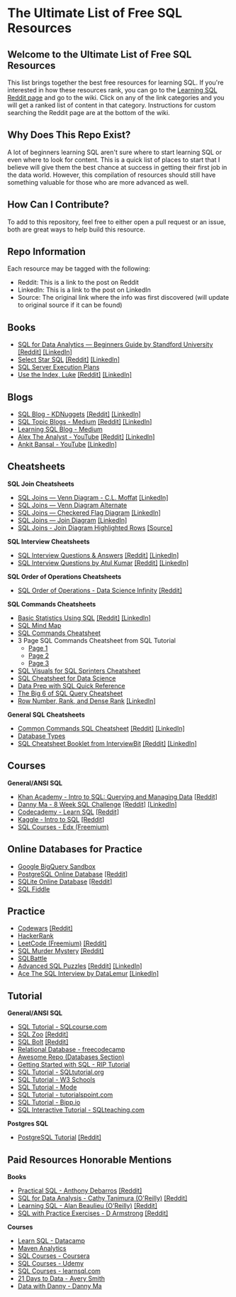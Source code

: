 # The Ultimate List of Free SQL Resources

## Welcome to the Ultimate List of Free SQL Resources

This list brings together the best free resources for learning SQL. If you're interested in how these resources rank, you can go to the [Learning SQL Reddit page](https://www.reddit.com/r/learningsql/wiki/index/) and go to the wiki. Click on any of the link categories and you will get a ranked list of content in that category. Instructions for custom searching the Reddit page are at the bottom of the wiki.

## Why Does This Repo Exist?

A lot of beginners learning SQL aren't sure where to start learning SQL or even where to look for content. This is a quick list of places to start that I believe will give them the best chance at success in getting their first job in the data world. However, this compilation of resources should still have something valuable for those who are more advanced as well.

## How Can I Contribute?

To add to this repository, feel free to either open a pull request or an issue, both are great ways to help build this resource.

## Repo Information 

Each resource may be tagged with the following:
* Reddit: This is a link to the post on Reddit
* LinkedIn:  This is a link to the post on LinkedIn
* Source: The original link where the info was first discovered (will update to original source if it can be found)

## Books
- [SQL for Data Analytics — Beginners Guide by Standford University](https://github.com/amartinson193/The_Ultimate_List_of_Free_SQL_Resources/blob/main/Books/SQL%20for%20Data%20Analytics%20by%20Standford%20University.pdf) [[Reddit]](https://www.reddit.com/r/learningsql/comments/utx7w5/sql_for_data_analytics_beginners_guide_by/) [[LinkedIn]](https://www.linkedin.com/feed/update/urn:li:activity:6925857934140715008/?updateEntityUrn=urn%3Ali%3Afs_feedUpdate%3A%28V2%2Curn%3Ali%3Aactivity%3A6925857934140715008%29)
- [Select Star SQL](https://selectstarsql.com/) [[Reddit]](https://www.reddit.com/r/learningsql/comments/ubyl3a/select_star_sql_ebook/) [[LinkedIn]](https://www.linkedin.com/feed/update/urn:li:activity:6942500246333607937)
- [SQL Server Execution Plans](https://www.red-gate.com/simple-talk/books/sql-server-execution-plans-third-edition-by-grant-fritchey/)
- [Use the Index, Luke](https://use-the-index-luke.com/) [[Reddit]](https://www.reddit.com/r/learningsql/comments/wmthd7/use_the_index_luke_free_ebook/) [[LinkedIn]](https://www.linkedin.com/feed/update/urn:li:activity:6963935589154840576)


## Blogs
- [SQL Blog - KDNuggets](https://www.kdnuggets.com/tag/sql) [[Reddit]](https://www.reddit.com/r/learningsql/comments/utwc4u/kdnuggets_sql_blog/) [[LinkedIn]](https://www.linkedin.com/feed/update/urn:li:activity:6929437674181185537)
- [SQL Topic Blogs - Medium](https://medium.com/tag/sql) [[Reddit]](https://www.reddit.com/r/learningsql/comments/utwfnz/using_tags_to_search_topics_on_medium/) [[LinkedIn]](https://www.linkedin.com/feed/update/urn:li:activity:6928411371835457537)
- [Learning SQL Blog - Medium](https://www.linkedin.com/company/80829250/admin/)
- [Alex The Analyst - YouTube](https://www.youtube.com/c/AlexTheAnalyst) [[Reddit]](https://www.reddit.com/r/learningsql/comments/w2e0gq/alex_the_analyst_youtube_vlog/) [[LinkedIn]](https://www.linkedin.com/feed/update/urn:li:activity:6970451317697716226)
- [Ankit Bansal - YouTube](https://www.youtube.com/user/1988ankitbansal) [[LinkedIn]](https://www.linkedin.com/feed/update/urn:li:activity:6974056643353317376)

## Cheatsheets

**SQL Join Cheatsheets**
- [SQL Joins — Venn Diagram - C.L. Moffat](https://www.codeproject.com/Articles/33052/Visual-Representation-of-SQL-Joins) [[LinkedIn]](https://www.linkedin.com/feed/update/urn:li:activity:6930869117067427840)
- [SQL Joins — Venn Diagram Alternate](https://github.com/amartinson193/The_Ultimate_List_of_Free_SQL_Resources/blob/main/CheatSheets/SQL%20Joins%20Alternate.png)
- [SQL Joins — Checkered Flag Diagram](https://github.com/amartinson193/SQL_Checkered_Flag_Join_Diagrams) [[LinkedIn]](https://www.linkedin.com/feed/update/urn:li:activity:6930869117067427840)
- [SQL Joins — Join Diagram](https://github.com/amartinson193/The_Ultimate_List_of_Free_SQL_Resources/blob/main/CheatSheets/Join%20Diagram.png) [[LinkedIn]](https://www.linkedin.com/feed/update/urn:li:activity:6930869117067427840)
- [SQL Joins - Join Diagram Highlighted Rows](https://github.com/amartinson193/The-Ultimate-List-of-Free-SQL-Resources/blob/main/CheatSheets/SQL%20Joins%20-%20Join%20Diagram%20Highlighted%20Table%20Rows.jpeg) [[Source]](https://www.linkedin.com/posts/panagiotis-papaemmanouil_this-is-the-only-cheat-sheet-youll-activity-6958345519827963904-2srl?utm_source=linkedin_share&utm_medium=member_desktop_web)

**SQL Interview Cheatsheets**
- [SQL Interview Questions & Answers](https://github.com/amartinson193/The_Ultimate_List_of_Free_SQL_Resources/blob/main/CheatSheets/SQL%20Interview%20Questions%20%26%20Answers.pdf) [[Reddit]](https://www.reddit.com/r/learningsql/comments/ucgdqd/practice_sql_interview_questions_cheatsheet_from/) [[LinkedIn]](https://www.linkedin.com/feed/update/urn:li:activity:6924752118369173504)
- [SQL Interview Questions by Atul Kumar](https://github.com/amartinson193/The-Ultimate-List-of-Free-SQL-Resources/blob/main/CheatSheets/SQL%20Interview%20Questions%20by%20Atul%20Kumar.pdf) [[Reddit]](https://www.reddit.com/r/learningsql/comments/wqqhra/sql_interview_questions_by_atul_kumar/) [[LinkedIn]](https://www.linkedin.com/feed/update/urn:li:activity:6965675909211111424) 

**SQL Order of Operations Cheatsheets**
- [SQL Order of Operations - Data Science Infinity](https://github.com/amartinson193/The_Ultimate_List_of_Free_SQL_Resources/blob/main/CheatSheets/SQL%20Order%20of%20Execution%20-%20Data%20Science%20Infinity.pdf) [[Reddit]](https://www.reddit.com/r/learningsql/comments/ub4umc/sql_order_of_operations_cheatsheet/)

**SQL Commands Cheatsheets**
- [Basic Statistics Using SQL](https://github.com/amartinson193/The_Ultimate_List_of_Free_SQL_Resources/blob/main/CheatSheets/Basic%20Statistics%20Using%20SQL.pdf) [[Reddit]](https://www.reddit.com/r/learningsql/comments/ujutux/basic_statistics_using_sql/) [[LinkedIn]](https://www.linkedin.com/feed/update/urn:li:activity:6926917777811247104)
- [SQL Mind Map](https://github.com/amartinson193/The_Ultimate_List_of_Free_SQL_Resources/blob/main/CheatSheets/SQL%20Mind%20Map.jpeg)
- [SQL Commands Cheatsheet](https://github.com/amartinson193/The_Ultimate_List_of_Free_SQL_Resources/blob/main/CheatSheets/SQL%20Commands%20Cheatsheet.jpeg)
- 3 Page SQL Commands Cheatsheet from SQL Tutorial
  - [Page 1](https://github.com/amartinson193/The_Ultimate_List_of_Free_SQL_Resources/blob/main/CheatSheets/SQL-Cheet-Sheet-1-SQL-Tutorial.png)
  - [Page 2](https://github.com/amartinson193/The_Ultimate_List_of_Free_SQL_Resources/blob/main/CheatSheets/SQL-Cheat-Sheet-2-SQL-Tutorial.png)
  - [Page 3](https://github.com/amartinson193/The_Ultimate_List_of_Free_SQL_Resources/blob/main/CheatSheets/SQL-Cheat-Sheet-3-SQL-Tutorial.png)
- [SQL Visuals for SQL Sprinters Cheatsheet](https://github.com/amartinson193/The_Ultimate_List_of_Free_SQL_Resources/blob/main/CheatSheets/SQL%20Visuals%20for%20SQL%20Sprinters.pdf)
- [SQL Cheatsheet for Data Science](https://github.com/amartinson193/The_Ultimate_List_of_Free_SQL_Resources/blob/main/CheatSheets/SQL%20Cheat%20Sheet%20For%20Data%20Science.pdf)
- [Data Prep with SQL Quick Reference](https://github.com/amartinson193/The_Ultimate_List_of_Free_SQL_Resources/blob/main/CheatSheets/Data%20Prep%20with%20SQL%20-%20Quick%20Reference.jpeg)
- [The Big 6 of SQL Query Cheatsheet](https://github.com/amartinson193/The_Ultimate_List_of_Free_SQL_Resources/blob/main/CheatSheets/The%20Big%206%20of%20SQL%20Querying%20from%20Maven%20Analytics.pdf) 
- [Row Number, Rank, and Dense Rank](https://www.linkedin.com/feed/update/urn:li:activity:6975822793540001792) [[LinkedIn]](https://www.linkedin.com/feed/update/urn:li:activity:6975822793540001792)

**General SQL Cheatsheets**
- [Common Commands SQL Cheatsheet](https://github.com/amartinson193/The_Ultimate_List_of_Free_SQL_Resources/blob/main/CheatSheets/SQL%20Cheatsheet%20Compilation.jpeg) [[Reddit]](https://www.reddit.com/r/learningsql/comments/vc563h/common_commands_sql_cheatsheet/) [[LinkedIn]](https://www.linkedin.com/feed/update/urn:li:activity:6942167836119154688)
- [Database Types](https://github.com/amartinson193/The_Ultimate_List_of_Free_SQL_Resources/blob/main/CheatSheets/Types%20of%20Databases.jpeg)
- [SQL Cheatsheet Booklet from InterviewBit](https://www.interviewbit.com/sql-cheat-sheet/) [[Reddit]](https://www.reddit.com/r/learningsql/comments/wsjhbn/sql_cheatsheet_from_interviewbit/) [[LinkedIn]](https://www.linkedin.com/feed/update/urn:li:activity:6966441887935119360)

## Courses

**General/ANSI SQL**
- [Khan Academy - Intro to SQL: Querying and Managing Data](https://www.khanacademy.org/computing/computer-programming/sql) [[Reddit]](https://www.reddit.com/r/learningsql/comments/umt7dx/khan_academy_intro_to_sql_querying_and_managing/)
- [Danny Ma - 8 Week SQL Challenge](https://8weeksqlchallenge.com/getting-started/) [[Reddit]](https://www.reddit.com/r/learningsql/comments/ujur6y/dannys_diner_sql_challenge_from_danny_mas_8_week/) [[LinkedIn]](https://www.linkedin.com/feed/update/urn:li:activity:6927288526212333569)
- [Codecademy - Learn SQL](https://www.codecademy.com/learn/learn-sql) [[Reddit]](https://www.reddit.com/r/learningsql/comments/v5pedp/learn_sql_by_codecademy/)
- [Kaggle - Intro to SQL](https://www.kaggle.com/learn/intro-to-sql) [[Reddit]](https://www.reddit.com/r/learningsql/comments/v5pdhp/intro_to_sql_by_kaggle/)
- [SQL Courses - Edx (Freemium)](https://www.edx.org/search?q=sql&tab=course)

## Online Databases for Practice
- [Google BigQuery Sandbox](https://cloud.google.com/bigquery/docs/sandbox)
- [PostgreSQL Online Database](https://extendsclass.com/postgresql-online.html) [[Reddit]](https://www.reddit.com/r/learningsql/comments/ue110d/postgres_online_database_to_practice_from/)
- [SQLite Online Database](https://www.sql-practice.com/) [[Reddit]](https://www.reddit.com/r/learningsql/comments/uak7hh/online_database_for_practicing/)
- [SQL Fiddle](http://sqlfiddle.com/)

## Practice
- [Codewars](https://www.codewars.com/) [[Reddit]](https://www.reddit.com/r/learningsql/comments/uag77j/codewars_to_practice_sql/)
- [HackerRank](https://www.hackerrank.com/domains/sql)
- [LeetCode (Freemium)](https://leetcode.com/study-plan/sql/) [[Reddit]](https://www.reddit.com/r/learningsql/comments/ubym4t/leetcode_for_practicing_sql/)
- [SQL Murder Mystery](https://mystery.knightlab.com/) [[Reddit]](https://www.reddit.com/r/learningsql/comments/umt2q5/sql_murder_mystery/)
- [SQLBattle](https://sqlbattle.dev/)
- [Advanced SQL Puzzles](https://advancedsqlpuzzles.com/) [[Reddit]](https://www.reddit.com/r/learningsql/comments/wfaz4a/advanced_sql_puzzles/) [[LinkedIn]](https://www.linkedin.com/feed/update/urn:li:activity:6960630791550681088)
- [Ace The SQL Interview by DataLemur](https://datalemur.com/) [[LinkedIn]](https://www.linkedin.com/feed/update/urn:li:activity:6968283612706177026)

## Tutorial

**General/ANSI SQL**
- [SQL Tutorial - SQLcourse.com](https://www.sqlcourse.com/)
- [SQL Zoo](https://sqlzoo.net/wiki/SQL_Tutorial) [[Reddit]](https://www.reddit.com/r/learningsql/comments/ubyuy8/sqlzoo_tutorial/)
- [SQL Bolt](https://sqlbolt.com/) [[Reddit]](https://www.reddit.com/r/learningsql/comments/ubyvt8/sqlbolt_tutorial/)
- [Relational Database - freecodecamp](https://www.freecodecamp.org/learn/relational-database/)
- [Awesome Repo (Databases Section)](https://github.com/sindresorhus/awesome)
- [Getting Started with SQL - RIP Tutorial](https://riptutorial.com/sql)
- [SQL Tutorial - SQLtutorial.org](https://www.sqltutorial.org/)
- [SQL Tutorial - W3 Schools](https://www.w3schools.com/sql/)
- [SQL Tutorial - Mode](https://mode.com/sql-tutorial/)
- [SQL Tutorial - tutorialspoint.com](https://www.tutorialspoint.com/sql/)
- [SQL Tutorial - Bipp.io](https://bipp.io/sql-tutorial)
- [SQL Interactive Tutorial - SQLteaching.com](https://www.sqlteaching.com/)

**Postgres SQL**
- [PostgreSQL Tutorial](https://www.postgresqltutorial.com/) [[Reddit]](https://www.reddit.com/r/learningsql/comments/ud4fjp/postgresql_tutorial_website/)

## Paid Resources Honorable Mentions

**Books**
- [Practical SQL - Anthony Debarros](https://www.practicalsql.com/) [[Reddit]](https://www.reddit.com/r/learningsql/comments/utx9v1/practical_sql_book/)
- [SQL for Data Analysis - Cathy Tanimura (O'Reilly)](https://www.oreilly.com/library/view/sql-for-data/9781492088776/) [[Reddit]](https://www.reddit.com/r/learningsql/comments/utx610/sql_for_data_analysis_book/)
- [Learning SQL - Alan Beaulieu (O'Reilly)](https://www.oreilly.com/library/view/learning-sql-3rd/9781492057604/) [[Reddit]](https://www.reddit.com/r/learningsql/comments/utx3e8/learning_sql_book/)
- [SQL with Practice Exercises - D Armstrong](https://www.amazon.com/gp/product/B01CX2B006/ref=x_gr_w_bb_sout?ie=UTF8&tag=x_gr_w_bb_sout-20&linkCode=as2&camp=1789&creative=9325&creativeASIN=B01CX2B006&SubscriptionId=1MGPYB6YW3HWK55XCGG2) [[Reddit]](https://www.reddit.com/r/learningsql/comments/utwlmn/sql_with_practice_exercises_book/)

**Courses**
- [Learn SQL - Datacamp](https://www.datacamp.com/learn/sql)
- [Maven Analytics](https://www.mavenanalytics.io/)
- [SQL Courses - Coursera](https://www.coursera.org/search?query=sql&)
- [SQL Courses - Udemy](https://www.udemy.com/courses/search/?src=ukw&q=sql)
- [SQL Courses - learnsql.com](https://learnsql.com/)
- [21 Days to Data - Avery Smith](https://www.datacareerjumpstart.com/21daystodata)
- [Data with Danny - Danny Ma](https://linktr.ee/datawithdanny)
